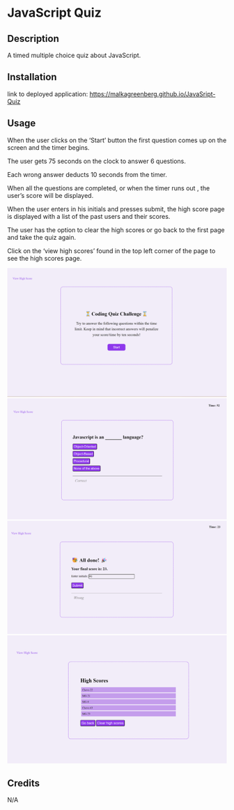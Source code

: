 # JavaScript Quiz 

## Description
A timed multiple choice quiz about JavaScript. 

## Installation
link to deployed application: https://malkagreenberg.github.io/JavaSript-Quiz

## Usage
When the user clicks on the ‘Start’ button the first question comes up on the screen and the timer begins. 

The user gets 75 seconds on the clock to answer 6 questions. 

Each wrong answer deducts 10 seconds from the timer. 

When all the questions are completed, or when the timer runs out , the user’s score will be displayed.

When the user enters in his initials and presses submit, the high score page is displayed with a list of the past users and their scores. 

The user has the option to clear the high scores or go back to the first page and take the quiz again. 

Click on the ‘view high scores’ found in the top left corner of the page to see the high scores page.

![screenshot](assets/images/screenshot-1.png)   
![screenshot](assets/images/screenshot-2.png)  
![screenshot](assets/images/screenshot-3.png)   
![screenshot](assets/images/screenshot-4.png)   


## Credits

N/A


